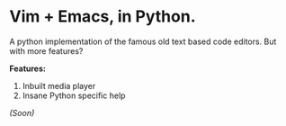 # Vim + Emacs, in Python.
A python implementation of the famous old text based code editors.
But with more features?

**Features:**
1. Inbuilt media player
2. Insane Python specific help

*(Soon)*